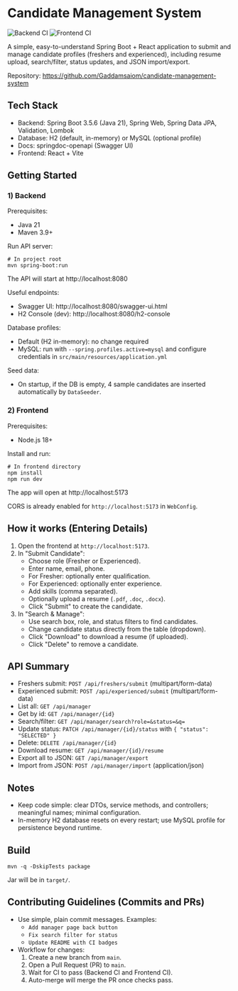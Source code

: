 # Candidate Management System

![Backend CI](https://github.com/Gaddamsaiom/candidate-management-system/actions/workflows/backend-ci.yml/badge.svg?branch=main)
![Frontend CI](https://github.com/Gaddamsaiom/candidate-management-system/actions/workflows/frontend-ci.yml/badge.svg?branch=main)

A simple, easy-to-understand Spring Boot + React application to submit and manage candidate profiles (freshers and experienced), including resume upload, search/filter, status updates, and JSON import/export.

Repository: https://github.com/Gaddamsaiom/candidate-management-system

## Tech Stack
- Backend: Spring Boot 3.5.6 (Java 21), Spring Web, Spring Data JPA, Validation, Lombok
- Database: H2 (default, in-memory) or MySQL (optional profile)
- Docs: springdoc-openapi (Swagger UI)
- Frontend: React + Vite

## Getting Started

### 1) Backend

Prerequisites:
- Java 21
- Maven 3.9+

Run API server:
```
# In project root
mvn spring-boot:run
```
The API will start at http://localhost:8080

Useful endpoints:
- Swagger UI: http://localhost:8080/swagger-ui.html
- H2 Console (dev): http://localhost:8080/h2-console

Database profiles:
- Default (H2 in-memory): no change required
- MySQL: run with `--spring.profiles.active=mysql` and configure credentials in `src/main/resources/application.yml`

Seed data:
- On startup, if the DB is empty, 4 sample candidates are inserted automatically by `DataSeeder`.

### 2) Frontend

Prerequisites:
- Node.js 18+

Install and run:
```
# In frontend directory
npm install
npm run dev
```
The app will open at http://localhost:5173

CORS is already enabled for `http://localhost:5173` in `WebConfig`.

## How it works (Entering Details)
1. Open the frontend at `http://localhost:5173`.
2. In "Submit Candidate":
   - Choose role (Fresher or Experienced).
   - Enter name, email, phone.
   - For Fresher: optionally enter qualification.
   - For Experienced: optionally enter experience.
   - Add skills (comma separated).
   - Optionally upload a resume (`.pdf`, `.doc`, `.docx`).
   - Click "Submit" to create the candidate.
3. In "Search & Manage":
   - Use search box, role, and status filters to find candidates.
   - Change candidate status directly from the table (dropdown).
   - Click "Download" to download a resume (if uploaded).
   - Click "Delete" to remove a candidate.

## API Summary
- Freshers submit: `POST /api/freshers/submit` (multipart/form-data)
- Experienced submit: `POST /api/experienced/submit` (multipart/form-data)
- List all: `GET /api/manager`
- Get by id: `GET /api/manager/{id}`
- Search/filter: `GET /api/manager/search?role=&status=&q=`
- Update status: `PATCH /api/manager/{id}/status` with `{ "status": "SELECTED" }`
- Delete: `DELETE /api/manager/{id}`
- Download resume: `GET /api/manager/{id}/resume`
- Export all to JSON: `GET /api/manager/export`
- Import from JSON: `POST /api/manager/import` (application/json)

## Notes
- Keep code simple: clear DTOs, service methods, and controllers; meaningful names; minimal configuration.
- In-memory H2 database resets on every restart; use MySQL profile for persistence beyond runtime.

## Build
```
mvn -q -DskipTests package
```
Jar will be in `target/`.

## Contributing Guidelines (Commits and PRs)

- Use simple, plain commit messages. Examples:
  - `Add manager page back button`
  - `Fix search filter for status`
  - `Update README with CI badges`
- Workflow for changes:
  1. Create a new branch from `main`.
  2. Open a Pull Request (PR) to `main`.
  3. Wait for CI to pass (Backend CI and Frontend CI).
  4. Auto-merge will merge the PR once checks pass.

